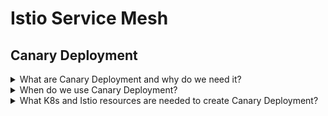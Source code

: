 # Istio Service Mesh

## Canary Deployment 

<details>
<summary>What are Canary Deployment and why do we need it?</summary></br>
A simple release method involves deploying the updated version to replace the existing one. Nevertheless, this deployment strategy promptly exposes all users to potential defects introduced by the new version.</br></br>
Canary releases solves this problem using a safe  approach where both versions of the application, the old and the new, run in parallel until the new version is completely validated and ready for all users. The new version, also called the canary, initially receives only a small amount of all application traffic. Therefore, if something goes wrong with this new version of the application, a minimal number of users are affected. As you gain confidence with how the canary works, you progressively route more traffic to it.
</details>

<details>
<summary>When do we use Canary Deployment?</summary></br>
* Your application handles high loads and you want to perform load or stress testing on a new.</br>
* Need a safe strategy to deploy a new critical version.</br>
* Analyze and Validate new version with reduced group of users to analyze how this affect your application.</br>
</details>

<details>
<summary>What K8s and Istio resources are needed to create Canary Deployment?</summary></br>
* Deployment</br>
* Service</br>
* Virtual Service</br>
* Destination Rule</br>
</details>
